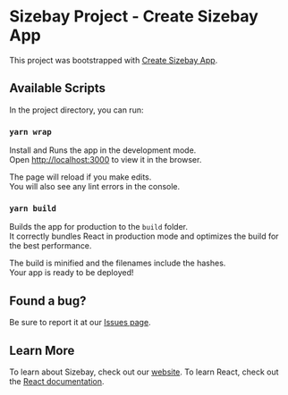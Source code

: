 # Sizebay Project - Create Sizebay App

This project was bootstrapped with [Create Sizebay App](https://github.com/sizebay/create-szb-app).

## Available Scripts

In the project directory, you can run:

### `yarn wrap`

Install and Runs the app in the development mode.\
Open [http://localhost:3000](http://localhost:3000) to view it in the browser.

The page will reload if you make edits.\
You will also see any lint errors in the console.

### `yarn build`

Builds the app for production to the `build` folder.\
It correctly bundles React in production mode and optimizes the build for the best performance.

The build is minified and the filenames include the hashes.\
Your app is ready to be deployed!

## Found a bug?

Be sure to report it at our [Issues page](https://github.com/sizebay/create-szb-app/issues).

## Learn More

To learn about Sizebay, check out our [website](https://sizebay.com/).
To learn React, check out the [React documentation](https://reactjs.org/).
